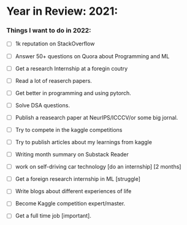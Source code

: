 # Year in Review: 2021:

### **Things I want to do in 2022:**
- [ ] 1k reputation on StackOverflow
- [ ] Answer 50+ questions on Quora about Programming and ML
- [ ] Get a research Internship at a foregin coutry
- [ ] Read a lot of reaserch papers.
- [ ] Get better in programming and using pytorch.
- [ ] Solve DSA questions.
- [ ] Publish a reasearch paper at NeurIPS/ICCCV/or some big jornal.
- [ ] Try to compete in the kaggle competitions
- [ ] Try to publish articles about my learnings from kaggle
- [ ] Writing month summary on Substack Reader 
- [ ] work on self-driving car technology [do an internship] [2 months]
- [ ] Get a foreign research internship in ML [struggle]
- [ ] Write blogs about different experiences of life
- [ ] Become Kaggle competition expert/master.
- [ ] Get a full time job [important].



